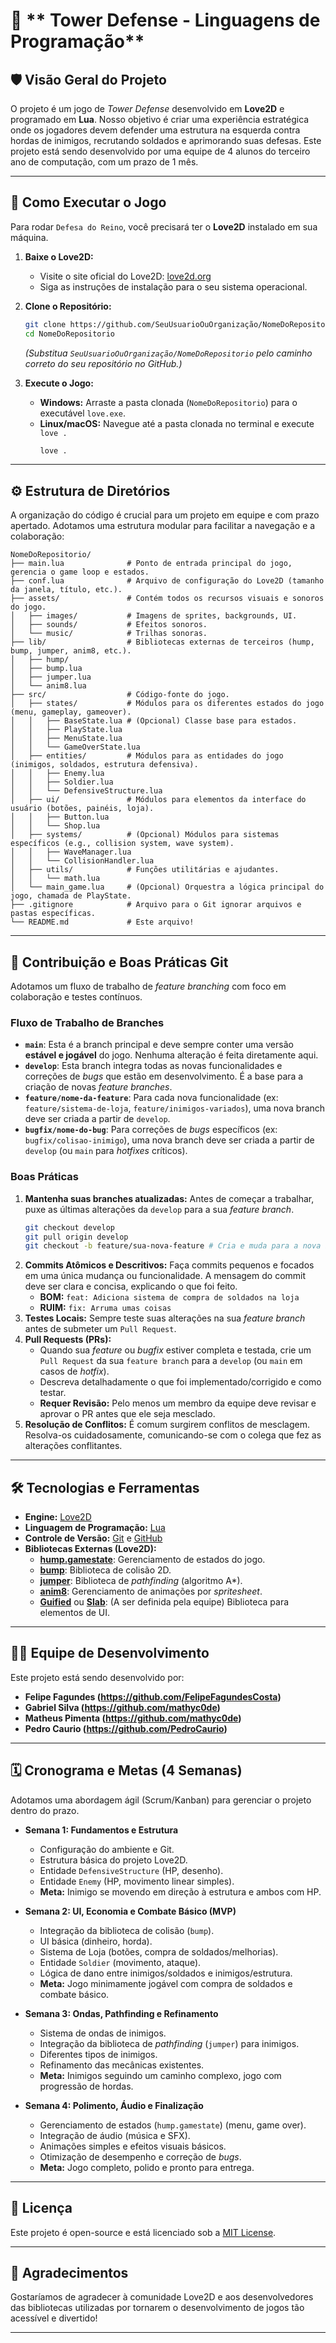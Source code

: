 # 🏰 ** Tower Defense - Linguagens de Programação**

## 🛡️ Visão Geral do Projeto

O projeto é um jogo de *Tower Defense* desenvolvido em **Love2D** e programado em **Lua**. Nosso objetivo é criar uma experiência estratégica onde os jogadores devem defender uma estrutura na esquerda contra hordas de inimigos, recrutando soldados e aprimorando suas defesas. Este projeto está sendo desenvolvido por uma equipe de 4 alunos do terceiro ano de computação, com um prazo de 1 mês.

-----

## 🚀 Como Executar o Jogo

Para rodar `Defesa do Reino`, você precisará ter o **Love2D** instalado em sua máquina.

1.  **Baixe o Love2D:**

      * Visite o site oficial do Love2D: [love2d.org](https://love2d.org/)
      * Siga as instruções de instalação para o seu sistema operacional.

2.  **Clone o Repositório:**

    ```bash
    git clone https://github.com/SeuUsuarioOuOrganização/NomeDoRepositorio.git
    cd NomeDoRepositorio
    ```

    *(Substitua `SeuUsuarioOuOrganização/NomeDoRepositorio` pelo caminho correto do seu repositório no GitHub.)*

3.  **Execute o Jogo:**

      * **Windows:** Arraste a pasta clonada (`NomeDoRepositorio`) para o executável `love.exe`.
      * **Linux/macOS:** Navegue até a pasta clonada no terminal e execute `love .`
        ```bash
        love .
        ```

-----

## ⚙️ Estrutura de Diretórios

A organização do código é crucial para um projeto em equipe e com prazo apertado. Adotamos uma estrutura modular para facilitar a navegação e a colaboração:

```
NomeDoRepositorio/
├── main.lua              # Ponto de entrada principal do jogo, gerencia o game loop e estados.
├── conf.lua              # Arquivo de configuração do Love2D (tamanho da janela, título, etc.).
├── assets/               # Contém todos os recursos visuais e sonoros do jogo.
│   ├── images/           # Imagens de sprites, backgrounds, UI.
│   ├── sounds/           # Efeitos sonoros.
│   └── music/            # Trilhas sonoras.
├── lib/                  # Bibliotecas externas de terceiros (hump, bump, jumper, anim8, etc.).
│   ├── hump/
│   ├── bump.lua
│   ├── jumper.lua
│   └── anim8.lua
├── src/                  # Código-fonte do jogo.
│   ├── states/           # Módulos para os diferentes estados do jogo (menu, gameplay, gameover).
│   │   ├── BaseState.lua # (Opcional) Classe base para estados.
│   │   ├── PlayState.lua
│   │   ├── MenuState.lua
│   │   └── GameOverState.lua
│   ├── entities/         # Módulos para as entidades do jogo (inimigos, soldados, estrutura defensiva).
│   │   ├── Enemy.lua
│   │   ├── Soldier.lua
│   │   └── DefensiveStructure.lua
│   ├── ui/               # Módulos para elementos da interface do usuário (botões, painéis, loja).
│   │   ├── Button.lua
│   │   └── Shop.lua
│   ├── systems/          # (Opcional) Módulos para sistemas específicos (e.g., collision system, wave system).
│   │   ├── WaveManager.lua
│   │   └── CollisionHandler.lua
│   ├── utils/            # Funções utilitárias e ajudantes.
│   │   └── math.lua
│   └── main_game.lua     # (Opcional) Orquestra a lógica principal do jogo, chamada de PlayState.
├── .gitignore            # Arquivo para o Git ignorar arquivos e pastas específicas.
└── README.md             # Este arquivo!
```

-----

## 🤝 Contribuição e Boas Práticas Git

Adotamos um fluxo de trabalho de *feature branching* com foco em colaboração e testes contínuos.

### Fluxo de Trabalho de Branches

  * **`main`**: Esta é a branch principal e deve sempre conter uma versão **estável e jogável** do jogo. Nenhuma alteração é feita diretamente aqui.
  * **`develop`**: Esta branch integra todas as novas funcionalidades e correções de *bugs* que estão em desenvolvimento. É a base para a criação de novas *feature branches*.
  * **`feature/nome-da-feature`**: Para cada nova funcionalidade (ex: `feature/sistema-de-loja`, `feature/inimigos-variados`), uma nova branch deve ser criada a partir de `develop`.
  * **`bugfix/nome-do-bug`**: Para correções de *bugs* específicos (ex: `bugfix/colisao-inimigo`), uma nova branch deve ser criada a partir de `develop` (ou `main` para *hotfixes* críticos).

### Boas Práticas

1.  **Mantenha suas branches atualizadas:** Antes de começar a trabalhar, puxe as últimas alterações da `develop` para a sua *feature branch*.
    ```bash
    git checkout develop
    git pull origin develop
    git checkout -b feature/sua-nova-feature # Cria e muda para a nova branch
    ```
2.  **Commits Atômicos e Descritivos:** Faça commits pequenos e focados em uma única mudança ou funcionalidade. A mensagem do commit deve ser clara e concisa, explicando o que foi feito.
      * **BOM:** `feat: Adiciona sistema de compra de soldados na loja`
      * **RUIM:** `fix: Arruma umas coisas`
3.  **Testes Locais:** Sempre teste suas alterações na sua *feature branch* antes de submeter um `Pull Request`.
4.  **Pull Requests (PRs):**
      * Quando sua *feature* ou *bugfix* estiver completa e testada, crie um `Pull Request` da sua `feature branch` para a `develop` (ou `main` em casos de *hotfix*).
      * Descreva detalhadamente o que foi implementado/corrigido e como testar.
      * **Requer Revisão:** Pelo menos um membro da equipe deve revisar e aprovar o PR antes que ele seja mesclado.
5.  **Resolução de Conflitos:** É comum surgirem conflitos de mesclagem. Resolva-os cuidadosamente, comunicando-se com o colega que fez as alterações conflitantes.

-----

## 🛠️ Tecnologias e Ferramentas

  * **Engine:** [Love2D](https://love2d.org/)
  * **Linguagem de Programação:** [Lua](https://www.lua.org/)
  * **Controle de Versão:** [Git](https://git-scm.com/) e [GitHub](https://github.com/)
  * **Bibliotecas Externas (Love2D):**
      * **[hump.gamestate](https://github.com/vrld/hump)**: Gerenciamento de estados do jogo.
      * **[bump](https://github.com/kikito/bump.lua)**: Biblioteca de colisão 2D.
      * **[jumper](https://github.com/Yonaba/Jumper)**: Biblioteca de *pathfinding* (algoritmo A\*).
      * **[anim8](https://github.com/kikito/anim8)**: Gerenciamento de animações por *spritesheet*.
      * **[Guified](https://www.google.com/search?q=https://github.com/rxi/guified)** ou **[Slab](https://www.google.com/search?q=https://github.com/rxi/slab)**: (A ser definida pela equipe) Biblioteca para elementos de UI.

-----

## 👨‍💻 Equipe de Desenvolvimento

Este projeto está sendo desenvolvido por:

  * **Felipe Fagundes (https://github.com/FelipeFagundesCosta)** 
  * **Gabriel Silva (https://github.com/mathyc0de)** 
  * **Matheus Pimenta (https://github.com/mathyc0de)** 
  * **Pedro Caurio (https://github.com/PedroCaurio)** 

-----

## 🗓️ Cronograma e Metas (4 Semanas)

Adotamos uma abordagem ágil (Scrum/Kanban) para gerenciar o projeto dentro do prazo.

  * **Semana 1: Fundamentos e Estrutura**

      * Configuração do ambiente e Git.
      * Estrutura básica do projeto Love2D.
      * Entidade `DefensiveStructure` (HP, desenho).
      * Entidade `Enemy` (HP, movimento linear simples).
      * **Meta:** Inimigo se movendo em direção à estrutura e ambos com HP.

  * **Semana 2: UI, Economia e Combate Básico (MVP)**

      * Integração da biblioteca de colisão (`bump`).
      * UI básica (dinheiro, horda).
      * Sistema de Loja (botões, compra de soldados/melhorias).
      * Entidade `Soldier` (movimento, ataque).
      * Lógica de dano entre inimigos/soldados e inimigos/estrutura.
      * **Meta:** Jogo minimamente jogável com compra de soldados e combate básico.

  * **Semana 3: Ondas, Pathfinding e Refinamento**

      * Sistema de ondas de inimigos.
      * Integração da biblioteca de *pathfinding* (`jumper`) para inimigos.
      * Diferentes tipos de inimigos.
      * Refinamento das mecânicas existentes.
      * **Meta:** Inimigos seguindo um caminho complexo, jogo com progressão de hordas.

  * **Semana 4: Polimento, Áudio e Finalização**

      * Gerenciamento de estados (`hump.gamestate`) (menu, game over).
      * Integração de áudio (música e SFX).
      * Animações simples e efeitos visuais básicos.
      * Otimização de desempenho e correção de *bugs*.
      * **Meta:** Jogo completo, polido e pronto para entrega.

-----

## 📝 Licença

Este projeto é open-source e está licenciado sob a [MIT License](https://www.google.com/search?q=LICENSE).

-----

## 🎉 Agradecimentos

Gostaríamos de agradecer à comunidade Love2D e aos desenvolvedores das bibliotecas utilizadas por tornarem o desenvolvimento de jogos tão acessível e divertido\!

-----